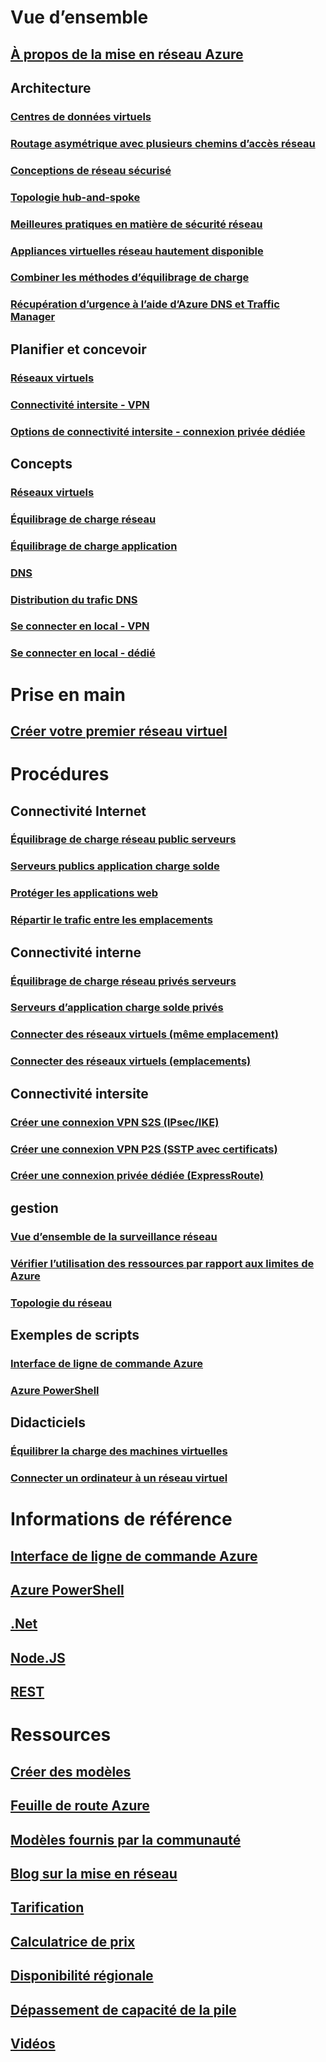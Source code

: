 # Vue d’ensemble
## [À propos de la mise en réseau Azure](networking-overview.md)
## Architecture
### [Centres de données virtuels](/azure/architecture/vdc/networking-virtual-datacenter)
### [Routage asymétrique avec plusieurs chemins d’accès réseau](../expressroute/expressroute-asymmetric-routing.md?toc=%2fazure%2fnetworking%2ftoc.json)
### [Conceptions de réseau sécurisé](../best-practices-network-security.md?toc=%2fazure%2fnetworking%2ftoc.json)
### [Topologie hub-and-spoke](https://docs.microsoft.com/azure/architecture/reference-architectures/hybrid-networking/hub-spoke)
### [Meilleures pratiques en matière de sécurité réseau](../security/azure-security-network-security-best-practices.md?toc=%2fazure%2fnetworking%2ftoc.json)
### [Appliances virtuelles réseau hautement disponible](https://docs.microsoft.com/azure/architecture/reference-architectures/dmz/nva-ha )
### [Combiner les méthodes d’équilibrage de charge](../traffic-manager/traffic-manager-load-balancing-azure.md?toc=%2fazure%2fnetworking%2ftoc.json)
### [Récupération d’urgence à l’aide d’Azure DNS et Traffic Manager](disaster-recovery-dns-traffic-manager.md)
## Planifier et concevoir
### [Réseaux virtuels](../virtual-network/virtual-network-vnet-plan-design-arm.md?toc=%2fazure%2fnetworking%2ftoc.json)
### [Connectivité intersite - VPN](../vpn-gateway/vpn-gateway-plan-design.md?toc=%2fazure%2fnetworking%2ftoc.json)
### [Options de connectivité intersite - connexion privée dédiée](../expressroute/expressroute-workflows.md?toc=%2fazure%2fnetworking%2ftoc.json)

##  Concepts
### [Réseaux virtuels](../virtual-network/virtual-networks-overview.md?toc=%2fazure%2fnetworking%2ftoc.json)
### [Équilibrage de charge réseau](../load-balancer/load-balancer-overview.md?toc=%2fazure%2fnetworking%2ftoc.json)
### [Équilibrage de charge application](../application-gateway/overview.md?toc=%2fazure%2fnetworking%2ftoc.json)
### [DNS](../dns/dns-overview.md?toc=%2fazure%2fnetworking%2ftoc.json)
### [Distribution du trafic DNS](../traffic-manager/traffic-manager-overview.md?toc=%2fazure%2fnetworking%2ftoc.json)
### [Se connecter en local - VPN](../vpn-gateway/vpn-gateway-about-vpngateways.md?toc=%2fazure%2fnetworking%2ftoc.json)
### [Se connecter en local - dédié](../expressroute/expressroute-introduction.md?toc=%2fazure%2fnetworking%2ftoc.json)


# Prise en main
## [Créer votre premier réseau virtuel](../virtual-network/quick-create-portal.md?toc=%2fazure%2fnetworking%2ftoc.json)

# Procédures
## Connectivité Internet
### [Équilibrage de charge réseau public serveurs](../load-balancer/load-balancer-get-started-internet-portal.md?toc=%2fazure%2fnetworking%2ftoc.json)
### [Serveurs publics application charge solde](../application-gateway/application-gateway-create-gateway-portal.md?toc=%2fazure%2fnetworking%2ftoc.json)
### [Protéger les applications web](../application-gateway/application-gateway-web-application-firewall-portal.md?toc=%2fazure%2fnetworking%2ftoc.json)
### [Répartir le trafic entre les emplacements](../traffic-manager/traffic-manager-configure-geographic-routing-method.md?toc=%2fazure%2fnetworking%2ftoc.json)
## Connectivité interne
### [Équilibrage de charge réseau privés serveurs](../load-balancer/load-balancer-get-started-ilb-arm-portal.md?toc=%2fazure%2fnetworking%2ftoc.json)
### [Serveurs d’application charge solde privés](../application-gateway/application-gateway-ilb-arm.md?toc=%2fazure%2fnetworking%2ftoc.json)
### [Connecter des réseaux virtuels (même emplacement)](../virtual-network/virtual-networks-create-vnetpeering-arm-portal.md?toc=%2fazure%2fnetworking%2ftoc.json)
### [Connecter des réseaux virtuels (emplacements)](../vpn-gateway/vpn-gateway-howto-vnet-vnet-resource-manager-portal.md?toc=%2fazure%2fnetworking%2ftoc.json)
## Connectivité intersite
### [Créer une connexion VPN S2S (IPsec/IKE)](../vpn-gateway/vpn-gateway-howto-site-to-site-resource-manager-portal.md?toc=%2fazure%2fnetworking%2ftoc.json)
### [Créer une connexion VPN P2S (SSTP avec certificats)](../vpn-gateway/vpn-gateway-howto-point-to-site-resource-manager-portal.md?toc=%2fazure%2fnetworking%2ftoc.json)
### [Créer une connexion privée dédiée (ExpressRoute)](../expressroute/expressroute-howto-circuit-portal-resource-manager.md?toc=%2fazure%2fnetworking%2ftoc.json)

## gestion
### [Vue d’ensemble de la surveillance réseau](network-monitoring-overview.md)
### [Vérifier l’utilisation des ressources par rapport aux limites de Azure](check-usage-against-limits.md)
### [Topologie du réseau](../network-watcher/network-watcher-topology-powershell.md?toc=%2fazure%2fnetworking%2ftoc.json)

## Exemples de scripts
### [Interface de ligne de commande Azure](cli-samples.md)
### [Azure PowerShell](powershell-samples.md)

## Didacticiels
### [Équilibrer la charge des machines virtuelles](../virtual-machines/linux/tutorial-load-balancer.md?toc=%2fazure%2fnetworking%2ftoc.json)
### [Connecter un ordinateur à un réseau virtuel](../vpn-gateway/vpn-gateway-howto-point-to-site-resource-manager-portal.md?toc=%2fazure%2fnetworking%2ftoc.json)

# Informations de référence
## [Interface de ligne de commande Azure](https://docs.microsoft.com/cli/azure/network)
## [Azure PowerShell](https://docs.microsoft.com/powershell/module/azurerm.network/?view=azurermps-3.8.0)
## [.Net](https://docs.microsoft.com/dotnet/api/microsoft.azure.management.network?view=azuremgmtnetwork-9.1.0-preview)
## [Node.JS](https://azure.microsoft.com/develop/nodejs/#azure-sdk)
## [REST](https://msdn.microsoft.com/library/mt163658.aspx)

# Ressources
## [Créer des modèles](/azure/azure-resource-manager/resource-group-authoring-templates?toc=%2fazure%2fnetworking%2ftoc.json)
## [Feuille de route Azure](https://azure.microsoft.com/roadmap/?category=networking)
## [Modèles fournis par la communauté](https://azure.microsoft.com/resources/templates/)
## [Blog sur la mise en réseau](http://azure.microsoft.com/blog/topics/networking)
## [Tarification](https://azure.microsoft.com/pricing)
## [Calculatrice de prix](https://azure.microsoft.com/pricing/calculator/)
## [Disponibilité régionale](https://azure.microsoft.com/regions/services/)
## [Dépassement de capacité de la pile](http://stackoverflow.com/questions/tagged/azure-virtual-network)
## [Vidéos](https://azure.microsoft.com/resources/videos/index/?services=virtual-network)

